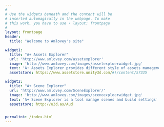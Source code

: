 ```yaml
---
#
# Use the widgets beneath and the content will be
# inserted automagically in the webpage. To make
# this work, you have to use › layout: frontpage
#
layout: frontpage
header:
  title: "Welcome to Amlovey's site"

widget1:
  title: "A+ Assets Explorer"
  url: 'http://www.amlovey.com/assetexplorer'
  image: 'http://www.amlovey.com/images/assetexploerwidget.jpg'
  text: 'A+ Assets Explorer provides different style of assets management and workflow improvement tools.'
  assetstore: https://www.assetstore.unity3d.com/#!/content/57335

widget2:
  title: "A+ Scene Explorer"
  url: 'http://www.amlovey.com/SceneExplorer/'
  image: 'http://www.amlovey.com/images/sceneexploerwidget.jpg'
  text: 'A+ Scene Explorer is a tool manage scenes and build settings'
  assetstore: http://u3d.as/Aud


permalink: /index.html
---
```

